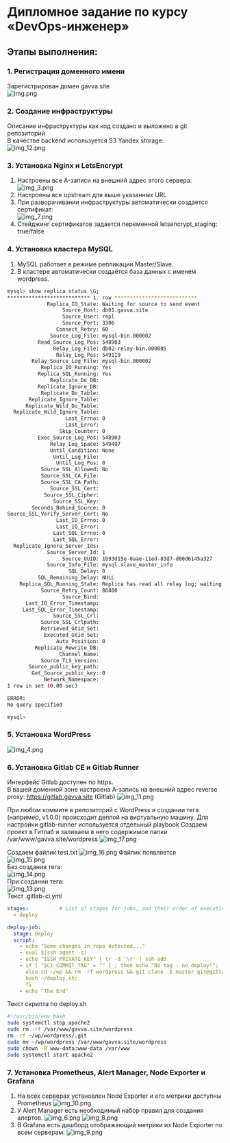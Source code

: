# Дипломное задание по курсу «DevOps-инженер»
## Этапы выполнения:

### 1. Регистрация доменного имени

Зарегистрирован домен gavva.site  
![img.png](img.png)

### 2. Создание инфраструктуры
Описание инфраструктуры как код создано и выложено в git репозиторий  
В качестве backend используется S3 Yandex storage:  
![img_12.png](img_12.png)
### 3. Установка Nginx и LetsEncrypt
1. Настроены все A-записи на внешний адрес этого сервера:  
![img_3.png](img_3.png)
2. Настроены все upstream для выше указанных URL
3. При разворачивании инфраструктуры автоматически создается сертификат:    
![img_7.png](img_7.png)
4. Стейджинг сертификатов задается переменной letsencrypt_staging: true/false
### 4. Установка кластера MySQL
1. MySQL работает в режиме репликации Master/Slave.
2. В кластере автоматически создаётся база данных c именем wordpress.
```bash
mysql> show replica status \G;
*************************** 1. row ***************************
             Replica_IO_State: Waiting for source to send event
                  Source_Host: db01.gavva.site
                  Source_User: repl
                  Source_Port: 3306
                Connect_Retry: 60
              Source_Log_File: mysql-bin.000002
          Read_Source_Log_Pos: 548903
               Relay_Log_File: db02-relay-bin.000005
                Relay_Log_Pos: 549119
        Relay_Source_Log_File: mysql-bin.000002
           Replica_IO_Running: Yes
          Replica_SQL_Running: Yes
              Replicate_Do_DB:
          Replicate_Ignore_DB:
           Replicate_Do_Table:
       Replicate_Ignore_Table:
      Replicate_Wild_Do_Table:
  Replicate_Wild_Ignore_Table:
                   Last_Errno: 0
                   Last_Error:
                 Skip_Counter: 0
          Exec_Source_Log_Pos: 548903
              Relay_Log_Space: 549497
              Until_Condition: None
               Until_Log_File:
                Until_Log_Pos: 0
           Source_SSL_Allowed: No
           Source_SSL_CA_File:
           Source_SSL_CA_Path:
              Source_SSL_Cert:
            Source_SSL_Cipher:
               Source_SSL_Key:
        Seconds_Behind_Source: 0
Source_SSL_Verify_Server_Cert: No
                Last_IO_Errno: 0
                Last_IO_Error:
               Last_SQL_Errno: 0
               Last_SQL_Error:
  Replicate_Ignore_Server_Ids:
             Source_Server_Id: 1
                  Source_UUID: 1b93d15e-0aae-11ed-83d7-d00d6145a327
             Source_Info_File: mysql.slave_master_info
                    SQL_Delay: 0
          SQL_Remaining_Delay: NULL
    Replica_SQL_Running_State: Replica has read all relay log; waiting for more updates
           Source_Retry_Count: 86400
                  Source_Bind:
      Last_IO_Error_Timestamp:
     Last_SQL_Error_Timestamp:
               Source_SSL_Crl:
           Source_SSL_Crlpath:
           Retrieved_Gtid_Set:
            Executed_Gtid_Set:
                Auto_Position: 0
         Replicate_Rewrite_DB:
                 Channel_Name:
           Source_TLS_Version:
       Source_public_key_path:
        Get_Source_public_key: 0
            Network_Namespace:
1 row in set (0.00 sec)

ERROR:
No query specified

mysql>
```
### 5. Установка WordPress
![img_4.png](img_4.png)
### 6. Установка Gitlab CE и Gitlab Runner
Интерфейс Gitlab доступен по https.  
В вашей доменной зоне настроена A-запись на внешний адрес reverse proxy:
https://gitlab.gavva.site (Gitlab)
![img_11.png](img_11.png)

При любом коммите в репозиторий с WordPress и создании тега (например, v1.0.0) происходит деплой на виртуальную машину.
Для настройки gitlab-runner используется отдельный playbook
Создаем проект в Гитлаб и заливаем в него содержимое папки /var/www/gavva.site/wordpress
![img_17.png](img_17.png)

Cоздаем файлик test.txt
![img_16.png](img_16.png)
Файлик появляется  
![img_15.png](img_15.png)  
Без создания тега:  
![img_14.png](img_14.png)  
При создании тега:  
![img_13.png](img_13.png)  
Текст .gitlab-ci.yml
```yaml
stages:          # List of stages for jobs, and their order of execution
  - deploy

deploy-job:
  stage: deploy
  script:
    - echo "Some changes in repo detected..."
    - eval $(ssh-agent -s)
    - echo "$SSH_PRIVATE_KEY" | tr -d '\r' | ssh-add
    - if [ "$CI_COMMIT_TAG" = "" ] ; then echo "No tag - no deploy!";
      else cd ~/wp && rm -rf wordpress && git clone -b master git@gitlab.gavva.site:gitlab-instance-77f2ac07/wordpress.git; 
      bash ~/deploy.sh;
      fi
    - echo "The End"

```
Текст скрипта по deploy.sh
```bash
#!/usr/bin/env bash
sudo systemctl stop apache2
sudo rm -rf /var/www/gavva.site/wordpress
rm -rf ~/wp/wordpress/.git
sudo mv ~/wp/wordpress /var/www/gavva.site/wordpress
sudo chown -R www-data:www-data /var/www
sudo systemctl start apache2
```
###  7. Установка Prometheus, Alert Manager, Node Exporter и Grafana
1. На всех серверах установлен Node Exporter и его метрики доступны Prometheus
![img_10.png](img_10.png)
2. У Alert Manager есть необходимый набор правил для создания алертов.
![img_6.png](img_6.png)
![img_8.png](img_8.png)
3. В Grafana есть дашборд отображающий метрики из Node Exporter по всем серверам.
![img_9.png](img_9.png)